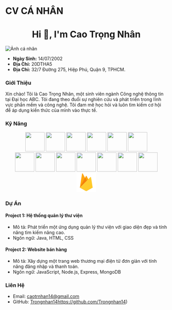 # CV CÁ NHÂN

## <h1 align="center">Hi 👋, I'm Cao Trọng Nhân</h1>
![Ảnh cá nhân](https://scontent.fsgn1-1.fna.fbcdn.net/v/t39.30808-1/399944901_1804198416691830_7967748167005121119_n.jpg?stp=dst-jpg_p240x240&_nc_cat=101&ccb=1-7&_nc_sid=5f2048&_nc_eui2=AeH2S75BRzmzTf1ZIux7pSok0O_Y_x1gzDDQ79j_HWDMMGbxhUKlUVm-Y1zUZEIuc-ECZzoNiBwbonGkqpiCV6E1&_nc_ohc=C0BEevufIJUAX8aH7kl&_nc_ht=scontent.fsgn1-1.fna&oh=00_AfC99G-b9gnckxaTva-WVSXU61YUz0cdlAzdQNBdFstBWA&oe=66020C65)

- **Ngày Sinh:** 14/07/2002
- **Địa Chỉ:** 20DTHA5
- **Địa Chỉ:** 32/7 Đường 275, Hiệp Phú, Quận 9, TPHCM.


### Giới Thiệu

Xin chào! Tôi là Cao Trọng Nhân, một sinh viên ngành Công nghệ thông tin tại Đại học ABC. Tôi đang theo đuổi sự nghiên cứu và phát triển trong lĩnh vực phần mềm và công nghệ. Tôi đam mê học hỏi và luôn tìm kiếm cơ hội để áp dụng kiến thức của mình vào thực tế.

### Kỹ Năng

<div align="center">
  
<img src="https://github.com/Subhampreet/Subhampreet/blob/master/logos/c++.png?raw=true" height="60" width="60">
<img src="https://github.com/Subhampreet/Subhampreet/blob/master/logos/JS.png?raw=true" height="60" width="60">
<img src="https://cdn.iconscout.com/icon/free/png-512/node-js-1174925.png" height="60" width="60">
<img src="https://github.com/Subhampreet/Subhampreet/blob/master/logos/next.png?raw=true" height="60" width="60">
<img src="https://github.com/Subhampreet/Subhampreet/blob/master/logos/css.png?raw=true" height="60" width="60">
<img src="https://github.com/Subhampreet/Subhampreet/blob/master/logos/html.png?raw=true" height="60" width="60">

<br>

<img src="https://github.com/Subhampreet/Subhampreet/blob/master/logos/react.png?raw=true" height="60" width="60">
<img src="https://github.com/Subhampreet/Subhampreet/blob/master/logos/php.png?raw=true" height="60" width="60">
<img src="https://github.com/Subhampreet/Subhampreet/blob/master/logos/sql.png?raw=true" height="60" width="60">
<img src="https://github.com/Subhampreet/Subhampreet/blob/master/logos/postgres.png?raw=true" height="60" width="60">
<img src="https://github.com/Subhampreet/Subhampreet/blob/master/logos/git.png?raw=true" height="60" width="60">
<img src="https://github.com/Subhampreet/Subhampreet/blob/master/logos/vs.png?raw=true" height="60" width="60">
<img src="https://github.com/Subhampreet/Subhampreet/blob/master/logos/bootstrap.png?raw=true" height="60" width="60">
<img height="60" src="https://raw.githubusercontent.com/github/explore/80688e429a7d4ef2fca1e82350fe8e3517d3494d/topics/firebase/firebase.png">
</div>

### Dự Án

#### Project 1: Hệ thống quản lý thư viện
- Mô tả: Phát triển một ứng dụng quản lý thư viện với giao diện đẹp và tính năng tìm kiếm nâng cao.
- Ngôn ngữ: Java, HTML, CSS

#### Project 2: Website bán hàng
- Mô tả: Xây dựng một trang web thương mại điện tử đơn giản với tính năng đăng nhập và thanh toán.
- Ngôn ngữ: JavaScript, Node.js, Express, MongoDB

### Liên Hệ
- Email: caotrnhan14@gmail.com
- GitHub: [Trongnhan14](https://github.com/Trongnhan14)https://github.com/Trongnhan14)
